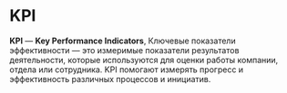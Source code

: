 # KPI

**KPI** — **Key Performance Indicators**, Ключевые показатели эффективности — это измеримые показатели результатов деятельности, которые используются для оценки работы компании, отдела или сотрудника. KPI помогают измерять прогресс и эффективность различных процессов и инициатив.
